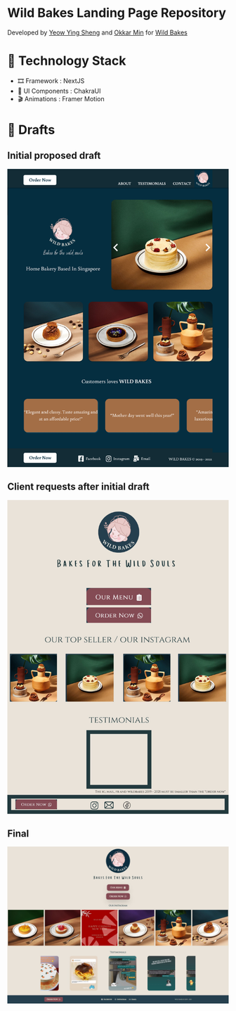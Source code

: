 # Wild Bakes Landing Page Repository

Developed by [Yeow Ying Sheng](https://yeowys.com) and [Okkar Min](https://okkarm.in) for [ Wild Bakes ](https://www.instagram.com/wild.bakes)

# 🥞 Technology Stack

- 🎞 Framework : NextJS
- 💄 UI Components : ChakraUI
- 🎬 Animations : Framer Motion

# 📑 Drafts

## Initial proposed draft

![Initital draft](./drafts/initial_draft.png)

## Client requests after initial draft

![Client request](./drafts/client_request.png)

## Final

![Final](./drafts/final.png)
